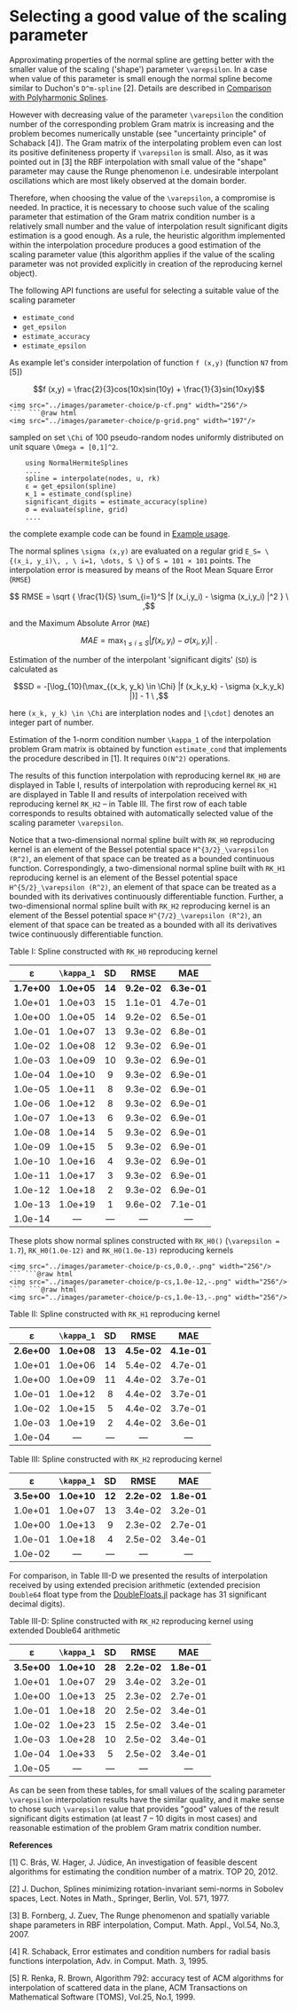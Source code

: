 # Selecting a good value of the scaling parameter
 
Approximating properties of the normal spline are getting better with the smaller value of the scaling ('shape') parameter ``\varepsilon``. In a case when value of this parameter is small enough the normal spline become similar to Duchon's ``D^m-spline`` [2]. Details are described in
[Comparison with Polyharmonic Splines](https://igorkohan.github.io/NormalHermiteSplines.jl/stable/Relation-to-Polyharmonic-Splines/).

However with decreasing value of the parameter ``\varepsilon`` the condition number of the corresponding problem Gram matrix is increasing and the problem becomes numerically unstable (see "uncertainty principle" of Schaback [4]). The Gram matrix of the interpolating problem even can lost its positive definiteness property if ``\varepsilon`` is small. Also, as it was pointed out in [3] the RBF interpolation with small value of the "shape" parameter may cause the Runge phenomenon i.e. undesirable interpolant oscillations which are most likely observed at the domain border. 

Therefore, when choosing the value of the ``\varepsilon``, a compromise is needed. In practice, it is necessary to choose such value of the scaling parameter that estimation of the Gram matrix condition number is a relatively small number and the value of interpolation result significant digits estimation is a good enough.  As a rule, the heuristic algorithm implemented within the interpolation procedure produces a good estimation of the scaling parameter value (this algorithm applies if the value of the scaling parameter was not provided explicitly in creation of the reproducing kernel object).

The following API functions are useful for selecting a suitable value of the scaling parameter

- ```estimate_cond```
- ```get_epsilon```
- ```estimate_accuracy```
- ```estimate_epsilon```  

As example let's consider interpolation of function ``f (x,y)`` (function ``N7`` from [5])

```math
f (x,y) = \frac{2}{3}cos(10x)sin(10y) + \frac{1}{3}sin(10xy)
```
```@raw html
<img src="../images/parameter-choice/p-cf.png" width="256"/>
```  ```@raw html
<img src="../images/parameter-choice/p-grid.png" width="197"/>
```
sampled on set ``\Chi`` of 100 pseudo-random nodes uniformly distributed on unit square ``\Omega = [0,1]^2``.

```
    using NormalHermiteSplines
    ....
    spline = interpolate(nodes, u, rk)
    ε = get_epsilon(spline)
    κ_1 = estimate_cond(spline)
    significant_digits = estimate_accuracy(spline)
    σ = evaluate(spline, grid)
    ....
```
the complete example code can be found in [Example usage](https://igorkohan.github.io/NormalHermiteSplines.jl/stable/Usage/#D-interpolation-case-2/).

The normal splines ``\sigma (x,y)`` are evaluated on a regular grid ``E_S= \{(x_i, y_i)\, , \ i=1, \dots, S \}`` of ``S = 101 × 101`` points. The interpolation error is measured by means of the Root Mean Square Error (``RMSE``)

```math
  RMSE = \sqrt { \frac{1}{S} \sum_{i=1}^S |f (x_i,y_i) - \sigma (x_i,y_i) |^2 } \ ,
```
and the Maximum Absolute Arror (``MAE``)
```math
  MAE = \max_{1 \le i \le S} |f (x_i,y_i) - \sigma (x_i,y_i) | \ .
```
Estimation of the number of the interpolant 'significant digits' (``SD``) is calculated as
```math
SD = -[\log_{10}(\max_{(x_k, y_k) \in \Chi} |f (x_k,y_k) - \sigma (x_k,y_k) |)] - 1 \ ,
```
here ``(x_k, y_k) \in \Chi`` are interplation nodes and ``[\cdot]`` denotes an integer part of number.

Estimation of the 1-norm condition number ``\kappa_1`` of the interpolation problem Gram matrix is obtained by function ```estimate_cond``` that implements the procedure described in [1]. It requires ``O(N^2)`` operations.

The results of this function interpolation with reproducing kernel ```RK_H0``` are displayed in Table I, results of interpolation with reproducing kernel ```RK_H1``` are displayed in Table II and results of interpolation received with reproducing kernel ```RK_H2``` – in Table III. The first row of each table corresponds to results obtained with automatically selected value of the scaling parameter ``\varepsilon``. 

Notice that a two-dimensional normal spline built with ```RK_H0``` reproducing kernel is an element of the Bessel potential space ``H^{3/2}_\varepsilon (R^2)``, an element of that space can be treated as a bounded continuous function. Correspondingly, a two-dimensional normal spline built with ```RK_H1``` reproducing kernel is an element of the Bessel potential space ``H^{5/2}_\varepsilon (R^2)``, an element of that space can be treated as a bounded with its derivatives continuously differentiable function. Further, a two-dimensional normal spline built with ```RK_H2``` reproducing kernel is an element of the Bessel potential space ``H^{7/2}_\varepsilon (R^2)``, an element of that space can be treated as a bounded with all its derivatives twice continuously differentiable function.  

Table I: Spline constructed with ```RK_H0``` reproducing kernel

|     ε      |``\kappa_1``|      SD      |     RMSE     |     MAE     |
|:----------:|:----------:|:------------:|:------------:|:-----------:|
|**1.7e+00** | **1.0e+05**|      **14**  |  **9.2e-02** |  **6.3e-01**|
|  1.0e+01   |  1.0e+03   |      15      |   1.1e-01    |   4.7e-01   |
|  1.0e+00   |  1.0e+05   |      14      |   9.2e-02    |   6.5e-01   |
|  1.0e-01   |  1.0e+07   |      13      |   9.3e-02    |   6.8e-01   |
|  1.0e-02   |  1.0e+08   |      12      |   9.3e-02    |   6.9e-01   |
|  1.0e-03   |  1.0e+09   |      10      |   9.3e-02    |   6.9e-01   |
|  1.0e-04   |  1.0e+10   |       9      |   9.3e-02    |   6.9e-01   |
|  1.0e-05   |  1.0e+11   |       8      |   9.3e-02    |   6.9e-01   |
|  1.0e-06   |  1.0e+12   |       8      |   9.3e-02    |   6.9e-01   |
|  1.0e-07   |  1.0e+13   |       6      |   9.3e-02    |   6.9e-01   |
|  1.0e-08   |  1.0e+14   |       5      |   9.3e-02    |   6.9e-01   |
|  1.0e-09   |  1.0e+15   |       5      |   9.3e-02    |   6.9e-01   |
|  1.0e-10   |  1.0e+16   |       4      |   9.3e-02    |   6.9e-01   |
|  1.0e-11   |  1.0e+17   |       3      |   9.3e-02    |   6.9e-01   |
|  1.0e-12   |  1.0e+18   |       2      |   9.3e-02    |   6.9e-01   |
|  1.0e-13   |  1.0e+19   |       1      |   9.6e-02    |   7.1e-01   |
|  1.0e-14   |  —         |       —      |   —          |   —         |

These plots show normal splines constructed with ```RK_H0()``` (``\varepsilon = 1.7``),
```RK_H0(1.0e-12)``` and ```RK_H0(1.0e-13)``` reproducing kernels
```@raw html
<img src="../images/parameter-choice/p-cs,0.0,-.png" width="256"/>
``` ```@raw html
<img src="../images/parameter-choice/p-cs,1.0e-12,-.png" width="256"/>
```  ```@raw html
<img src="../images/parameter-choice/p-cs,1.0e-13,-.png" width="256"/>
```
 

Table II: Spline constructed with ```RK_H1``` reproducing kernel

|     ε      |``\kappa_1``|      SD      |     RMSE     |     MAE     |
|:----------:|:----------:|:------------:|:------------:|:-----------:|
|**2.6e+00** | **1.0e+08**|      **13**  |  **4.5e-02** |  **4.1e-01**|
|  1.0e+01   |  1.0e+06   |      14      |   5.4e-02    |   4.7e-01   |
|  1.0e+00   |  1.0e+09   |      11      |   4.4e-02    |   3.7e-01   |
|  1.0e-01   |  1.0e+12   |       8      |   4.4e-02    |   3.7e-01   |
|  1.0e-02   |  1.0e+15   |       5      |   4.4e-02    |   3.7e-01   |
|  1.0e-03   |  1.0e+19   |       2      |   4.4e-02    |   3.6e-01   |
|  1.0e-04   |  —         |       —      |   —          |   —         |

 

Table III: Spline constructed with ```RK_H2``` reproducing kernel

|     ε      |``\kappa_1``|      SD      |     RMSE     |     MAE     |
|:----------:|:----------:|:------------:|:------------:|:-----------:|
|**3.5e+00** | **1.0e+10**|      **12**  |  **2.2e-02** |  **1.8e-01**|
|  1.0e+01   |  1.0e+07   |      13      |   3.4e-02    |   3.2e-01   |
|  1.0e+00   |  1.0e+13   |       9      |   2.3e-02    |   2.7e-01   |
|  1.0e-01   |  1.0e+18   |       4      |   2.5e-02    |   3.4e-01   |
|  1.0e-02   |  —         |       —      |   —          |   —         |


For comparison, in Table III-D we presented the results of interpolation received by using extended precision arithmetic (extended precision ``Double64`` float type from the [DoubleFloats.jl](https://github.com/JuliaMath/DoubleFloats.jl) package has 31 significant decimal digits).  
    
Table III-D: Spline constructed with ```RK_H2``` reproducing kernel using extended Double64 arithmetic

|     ε      |``\kappa_1``|      SD      |     RMSE     |     MAE     |
|:----------:|:----------:|:------------:|:------------:|:-----------:|
|**3.5e+00** | **1.0e+10**|      **28**  |  **2.2e-02** |  **1.8e-01**|
|  1.0e+01   |  1.0e+07   |      29      |   3.4e-02    |   3.2e-01   |
|  1.0e+00   |  1.0e+13   |      25      |   2.3e-02    |   2.7e-01   |
|  1.0e-01   |  1.0e+18   |      20      |   2.5e-02    |   3.4e-01   |
|  1.0e-02   |  1.0e+23   |      15      |   2.5e-02    |   3.4e-01   |
|  1.0e-03   |  1.0e+28   |      10      |   2.5e-02    |   3.4e-01   |
|  1.0e-04   |  1.0e+33   |       5      |   2.5e-02    |   3.4e-01   |
|  1.0e-05   |  —         |       —      |   —          |   —         |
 

As can be seen from these tables, for small values of the scaling parameter ``\varepsilon`` interpolation results have the similar quality, and it make sense to chose such ``\varepsilon`` value that provides "good" values of the result significant digits estimation (at least 7 – 10 digits in most cases) and reasonable estimation of the problem Gram matrix condition number.

**References**

[1] C. Brás, W. Hager, J. Júdice, An investigation of feasible descent algorithms for estimating the condition number of a matrix. TOP 20, 2012.

[2] J. Duchon, Splines minimizing rotation-invariant semi-norms in Sobolev spaces, Lect. Notes in Math., Springer, Berlin, Vol. 571, 1977.

[3] B. Fornberg, J. Zuev, The Runge phenomenon and spatially variable shape parameters in RBF interpolation,
Comput. Math. Appl., Vol.54, No.3, 2007.

[4] R. Schaback, Error estimates and condition numbers for radial basis functions interpolation, Adv. in Comput. Math. 3, 1995.

[5] R. Renka, R. Brown, Algorithm 792: accuracy test of ACM algorithms for interpolation of scattered data in the plane, ACM Transactions on Mathematical Software (TOMS), Vol.25, No.1, 1999.
